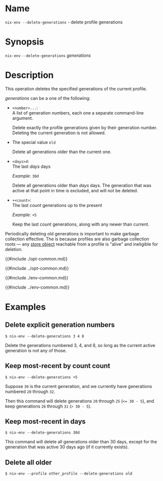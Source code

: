 # Name

`nix-env --delete-generations` - delete profile generations

# Synopsis

`nix-env` `--delete-generations` *generations*

# Description

This operation deletes the specified generations of the current profile.

*generations* can be a one of the following:

- <span id="generations-list">`<number>...`</span>:\
  A list of generation numbers, each one a separate command-line argument.

  Delete exactly the profile generations given by their generation number.
  Deleting the current generation is not allowed.

- The special value <span id="generations-old">`old`</span>

  Delete all generations older than the current one.

- <span id="generations-days">`<days>d`</span>:\
  The last *days* days

  *Example*: `30d`

  Delete all generations older than *days* days.
  The generation that was active at that point in time is excluded, and will not be deleted.

- <span id="generations-count">`+<count>`</span>:\
  The last *count* generations up to the present

  *Example*: `+5`

  Keep the last *count* generations, along with any newer than current.

Periodically deleting old generations is important to make garbage collection
effective.
The is because profiles are also garbage collection roots — any [store object] reachable from a profile is "alive" and ineligible for deletion.

[store object]: @docroot@/glossary.md#gloss-store-object

{{#include ./opt-common.md}}

{{#include ../opt-common.md}}

{{#include ./env-common.md}}

{{#include ../env-common.md}}

# Examples

## Delete explicit generation numbers

```console
$ nix-env --delete-generations 3 4 8
```

Delete the generations numbered 3, 4, and 8, so long as the current active generation is not any of those.

## Keep most-recent by count count

```console
$ nix-env --delete-generations +5
```

Suppose `30` is the current generation, and we currently have generations numbered `20` through `32`.

Then this command will delete generations `20` through `25` (`<= 30 - 5`),
and keep generations `26` through `31` (`> 30 - 5`).

## Keep most-recent in days

```console
$ nix-env --delete-generations 30d
```

This command will delete all generations older than 30 days, except for the generation that was active 30 days ago (if it currently exists).

## Delete all older

```console
$ nix-env --profile other_profile --delete-generations old
```
